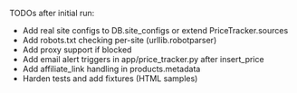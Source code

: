 TODOs after initial run:
- Add real site configs to DB.site_configs or extend PriceTracker.sources
- Add robots.txt checking per-site (urllib.robotparser)
- Add proxy support if blocked
- Add email alert triggers in app/price_tracker.py after insert_price
- Add affiliate_link handling in products.metadata
- Harden tests and add fixtures (HTML samples)
